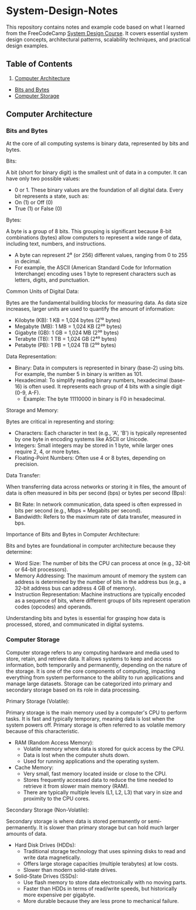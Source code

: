 # System-Design-Notes
  This repository contains notes and example code based on what I learned from the FreeCodeCamp [System Design Course](https://www.youtube.com/watch?v=F2FmTdLtb_4). It covers essential system design concepts, architectural patterns, scalability techniques, and practical design examples.

## Table of Contents
  1. [Computer Architecture](#computer-architecture)
  - [Bits and Bytes](#bits-and-bytes)
  - [Computer Storage](#computer-storage)


## Computer Architecture
  
### Bits and Bytes

  At the core of all computing systems is binary data, represented by bits and bytes.

  Bits:

  A bit (short for binary digit) is the smallest unit of data in a computer. It can have only two possible values:

  - 0 or 1. These binary values are the foundation of all digital data. Every bit represents a state, such as:
  - On (1) or Off (0)
  - True (1) or False (0)

  Bytes:

  A byte is a group of 8 bits. This grouping is significant because 8-bit combinations (bytes) allow computers to represent a wide range of data, including text, numbers, and instructions.

  - A byte can represent 2⁸ (or 256) different values, ranging from 0 to 255 in decimal.
  - For example, the ASCII (American Standard Code for Information Interchange) encoding uses 1 byte to represent characters such as letters, digits, and punctuation.

  Common Units of Digital Data:

  Bytes are the fundamental building blocks for measuring data. As data size increases, larger units are used to quantify the amount of information:

  - Kilobyte (KB): 1 KB = 1,024 bytes (2¹⁰ bytes)
  - Megabyte (MB): 1 MB = 1,024 KB (2²⁰ bytes)
  - Gigabyte (GB): 1 GB = 1,024 MB (2³⁰ bytes)
  - Terabyte (TB): 1 TB = 1,024 GB (2⁴⁰ bytes)
  - Petabyte (PB): 1 PB = 1,024 TB (2⁵⁰ bytes)

  Data Representation:

  - Binary: Data in computers is represented in binary (base-2) using bits. For example, the number 5 in binary is written as 101.
  - Hexadecimal: To simplify reading binary numbers, hexadecimal (base-16) is often used. It represents each group of 4 bits with a single digit (0-9, A-F).
    - Example: The byte 11110000 in binary is F0 in hexadecimal.

  Storage and Memory:

  Bytes are critical in representing and storing:

  - Characters: Each character in text (e.g., 'A', 'B') is typically represented by one byte in encoding systems like ASCII or Unicode.
  - Integers: Small integers may be stored in 1 byte, while larger ones require 2, 4, or more bytes.
  - Floating-Point Numbers: Often use 4 or 8 bytes, depending on precision.

  Data Transfer:

  When transferring data across networks or storing it in files, the amount of data is often measured in bits per second (bps) or bytes per second (Bps):

  - Bit Rate: In network communication, data speed is often expressed in bits per second (e.g., Mbps = Megabits per second).
  - Bandwidth: Refers to the maximum rate of data transfer, measured in bps.

  Importance of Bits and Bytes in Computer Architecture:

  Bits and bytes are foundational in computer architecture because they determine:

  - Word Size: The number of bits the CPU can process at once (e.g., 32-bit or 64-bit processors).
  - Memory Addressing: The maximum amount of memory the system can address is determined by the number of bits in the address bus (e.g., a 32-bit address bus can address 4 GB of memory).
  - Instruction Representation: Machine instructions are typically encoded as a sequence of bits, where different groups of bits represent operation codes (opcodes) and operands.

  Understanding bits and bytes is essential for grasping how data is processed, stored, and communicated in digital systems.

### Computer Storage

  Computer storage refers to any computing hardware and media used to store, retain, and retrieve data. It allows systems to keep and access information, both temporarily and permanently, depending on the nature of the storage. It is one of the core components of computing, impacting everything from system performance to the ability to run applications and manage large datasets. Storage can be categorized into primary and secondary storage based on its role in data processing.

  Primary Storage (Volatile):

  Primary storage is the main memory used by a computer's CPU to perform tasks. It is fast and typically temporary, meaning data is lost when the system powers off. Primary storage is often referred to as volatile memory because of this characteristic.

  - RAM (Random Access Memory):
    - Volatile memory where data is stored for quick access by the CPU.
    - Data is lost when the computer shuts down.
    - Used for running applications and the operating system.
  - Cache Memory:
    - Very small, fast memory located inside or close to the CPU.
    - Stores frequently accessed data to reduce the time needed to retrieve it from slower main memory (RAM).
    - There are typically multiple levels (L1, L2, L3) that vary in size and proximity to the CPU cores.

  Secondary Storage (Non-Volatile):

  Secondary storage is where data is stored permanently or semi-permanently. It is slower than primary storage but can hold much larger amounts of data.

  - Hard Disk Drives (HDDs):
    - Traditional storage technology that uses spinning disks to read and write data magnetically.
    - Offers large storage capacities (multiple terabytes) at low costs.
    - Slower than modern solid-state drives.
  - Solid-State Drives (SSDs):
    - Use flash memory to store data electronically with no moving parts.
    - Faster than HDDs in terms of read/write speeds, but historically more expensive per gigabyte.
    - More durable because they are less prone to mechanical failure.

  